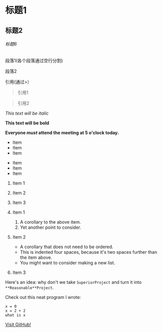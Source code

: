 # 标题1
## 标题2

###### 标题6

段落1(各个段落通过空行分割)

段落2

引用(通过>）

> 引用1

> 引用2

*This text will be italic*

**This text will be bold**

**Everyone _must_ attend the meeting at 5 o'clock today.**

* Item
* Item
* Item

- Item
- Item
- Item

1. Item 1
2. Item 2
3. Item 3


1. Item 1
    1. A corollary to the above item.
    2. Yet another point to consider.
2. Item 2
    * A corollary that does not need to be ordered.
    * This is indented four spaces, because it's two spaces further than the item above.
    * You might want to consider making a new list.
3. Item 3


Here's an idea: why don't we take `SuperiorProject` and turn it into `**Reasonable**Project`.

Check out this neat program I wrote:

```
x = 0
x = 2 + 2
what is x
```

[Visit GitHub!](https://www.github.com)